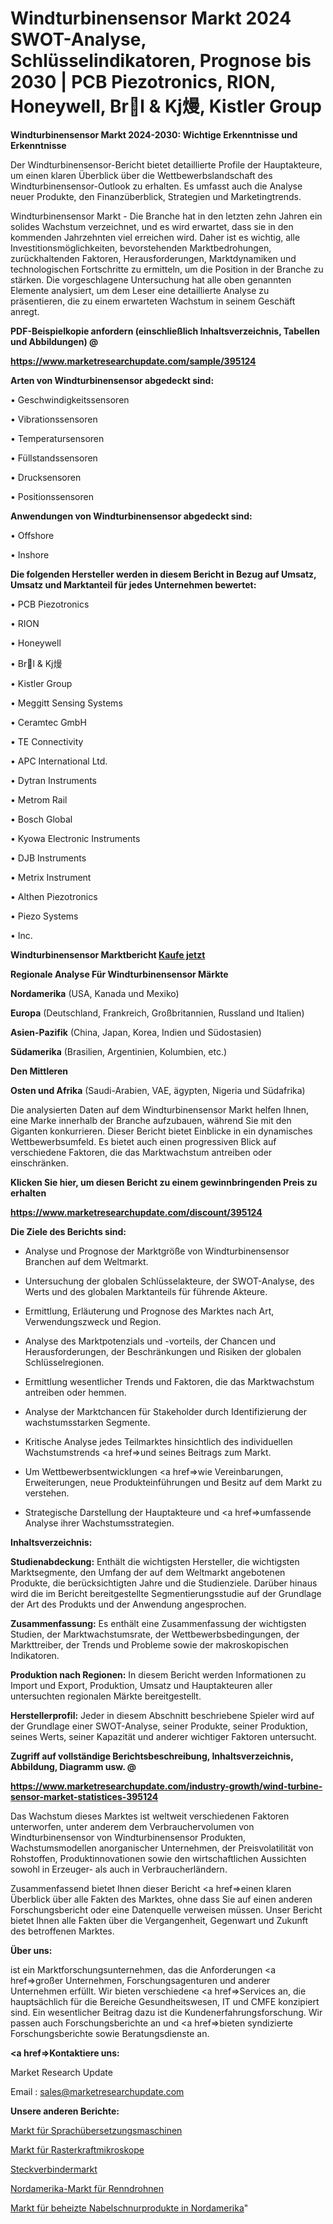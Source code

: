 # Windturbinensensor Markt 2024 SWOT-Analyse, Schlüsselindikatoren, Prognose bis 2030 | PCB Piezotronics, RION, Honeywell, Brl & Kj熳, Kistler Group

<strong>Windturbinensensor Markt 2024-2030: Wichtige Erkenntnisse und Erkenntnisse</strong>

Der Windturbinensensor-Bericht bietet detaillierte Profile der Hauptakteure, um einen klaren Überblick über die Wettbewerbslandschaft des Windturbinensensor-Outlook zu erhalten. Es umfasst auch die Analyse neuer Produkte, den Finanzüberblick, Strategien und Marketingtrends.

Windturbinensensor Markt - Die Branche hat in den letzten zehn Jahren ein solides Wachstum verzeichnet, und es wird erwartet, dass sie in den kommenden Jahrzehnten viel erreichen wird. Daher ist es wichtig, alle Investitionsmöglichkeiten, bevorstehenden Marktbedrohungen, zurückhaltenden Faktoren, Herausforderungen, Marktdynamiken und technologischen Fortschritte zu ermitteln, um die Position in der Branche zu stärken. Die vorgeschlagene Untersuchung hat alle oben genannten Elemente analysiert, um dem Leser eine detaillierte Analyse zu präsentieren, die zu einem erwarteten Wachstum in seinem Geschäft anregt.



<strong><b>PDF-Beispielkopie anfordern (einschließlich Inhaltsverzeichnis, Tabellen und Abbildungen) @ </b></strong>

<strong><a href=https://www.marketresearchupdate.com/sample/395124>

<strong>https://www.marketresearchupdate.com/sample/395124</u></a></strong></strong>



<strong>Arten von Windturbinensensor abgedeckt sind:</strong>

• Geschwindigkeitssensoren

• Vibrationssensoren

• Temperatursensoren

• Füllstandssensoren

• Drucksensoren

• Positionssensoren



<strong>Anwendungen von Windturbinensensor abgedeckt sind:</strong>

• Offshore

• Inshore



<strong>Die folgenden Hersteller werden in diesem Bericht in Bezug auf Umsatz, Umsatz und Marktanteil für jedes Unternehmen bewertet:</strong>

• PCB Piezotronics

• RION

• Honeywell

• Brl & Kj熳

• Kistler Group

• Meggitt Sensing Systems

• Ceramtec GmbH

• TE Connectivity

• APC International Ltd.

• Dytran Instruments

• Metrom Rail

• Bosch Global

• Kyowa Electronic Instruments

• DJB Instruments

• Metrix Instrument

• Althen Piezotronics

• Piezo Systems

• Inc.



<strong>Windturbinensensor Marktbericht <a href=https://www.marketresearchupdate.com/buynow/395124>Kaufe jetzt</a></strong>



<strong>Regionale Analyse Für Windturbinensensor Märkte</strong>



<strong>Nordamerika</strong> (USA, Kanada und Mexiko)



<strong>Europa</strong> (Deutschland, Frankreich, Großbritannien, Russland und Italien)



<strong>Asien-Pazifik</strong> (China, Japan, Korea, Indien und Südostasien)



<strong>Südamerika</strong> (Brasilien, Argentinien, Kolumbien, etc.)



<strong>Den Mittleren</strong> 

<strong>Osten und Afrika</strong> (Saudi-Arabien, VAE, ägypten, Nigeria und Südafrika)

Die analysierten Daten auf dem Windturbinensensor Markt helfen Ihnen, eine Marke innerhalb der Branche aufzubauen, während Sie mit den Giganten konkurrieren. Dieser Bericht bietet Einblicke in ein dynamisches Wettbewerbsumfeld. Es bietet auch einen progressiven Blick auf verschiedene Faktoren, die das Marktwachstum antreiben oder einschränken.



<strong>Klicken Sie hier, um diesen Bericht zu einem gewinnbringenden Preis zu erhalten
</strong>

<strong><a href=https://www.marketresearchupdate.com/discount/395124>https://www.marketresearchupdate.com/discount/395124</b></u></strong></a>



<strong>Die Ziele des Berichts sind:</strong>

- Analyse und Prognose der Marktgröße von Windturbinensensor Branchen auf dem Weltmarkt.

- Untersuchung der globalen Schlüsselakteure, der SWOT-Analyse, des Werts und des globalen Marktanteils für führende Akteure.

- Ermittlung, Erläuterung und Prognose des Marktes nach Art, Verwendungszweck und Region.

- Analyse des Marktpotenzials und -vorteils, der Chancen und Herausforderungen, der Beschränkungen und Risiken der globalen Schlüsselregionen.

- Ermittlung wesentlicher Trends und Faktoren, die das Marktwachstum antreiben oder hemmen.

- Analyse der Marktchancen für Stakeholder durch Identifizierung der wachstumsstarken Segmente.

- Kritische Analyse jedes Teilmarktes hinsichtlich des individuellen Wachstumstrends <a href=>und</a> seines Beitrags zum Markt.

- Um Wettbewerbsentwicklungen <a href=>wie</a> Vereinbarungen, Erweiterungen, neue Produkteinführungen und Besitz auf dem Markt zu verstehen.

- Strategische Darstellung der Hauptakteure und <a href=>umfas</a>sende Analyse ihrer Wachstumsstrategien.



<strong>Inhaltsverzeichnis:</strong>



<strong>Studienabdeckung:</strong> Enthält die wichtigsten Hersteller, die wichtigsten Marktsegmente, den Umfang der auf dem Weltmarkt angebotenen Produkte, die berücksichtigten Jahre und die Studienziele. Darüber hinaus wird die im Bericht bereitgestellte Segmentierungsstudie auf der Grundlage der Art des Produkts und der Anwendung angesprochen.



<strong>Zusammenfassung:</strong> Es enthält eine Zusammenfassung der wichtigsten Studien, der Marktwachstumsrate, der Wettbewerbsbedingungen, der Markttreiber, der Trends und Probleme sowie der makroskopischen Indikatoren.



<strong>Produktion nach Regionen:</strong> In diesem Bericht werden Informationen zu Import und Export, Produktion, Umsatz und Hauptakteuren aller untersuchten regionalen Märkte bereitgestellt.



<strong>Herstellerprofil:</strong> Jeder in diesem Abschnitt beschriebene Spieler wird auf der Grundlage einer SWOT-Analyse, seiner Produkte, seiner Produktion, seines Werts, seiner Kapazität und anderer wichtiger Faktoren untersucht.



<strong><b>Zugriff auf vollständige Berichtsbeschreibung, Inhaltsverzeichnis, Abbildung, Diagramm usw. @ </b></strong>

<strong><a href=https://www.marketresearchupdate.com/industry-growth/wind-turbine-sensor-market-statistices-395124>https://www.marketresearchupdate.com/industry-growth/wind-turbine-sensor-market-statistices-395124</a></strong>

Das Wachstum dieses Marktes ist weltweit verschiedenen Faktoren unterworfen, unter anderem dem Verbrauchervolumen von Windturbinensensor von Windturbinensensor Produkten, Wachstumsmodellen anorganischer Unternehmen, der Preisvolatilität von Rohstoffen, Produktinnovationen sowie den wirtschaftlichen Aussichten sowohl in Erzeuger- als auch in Verbraucherländern.

Zusammenfassend bietet Ihnen dieser Bericht <a href=>einen</a> klaren Überblick über alle Fakten des Marktes, ohne dass Sie auf einen anderen Forschungsbericht oder eine Datenquelle verweisen müssen. Unser Bericht bietet Ihnen alle Fakten über die Vergangenheit, Gegenwart und Zukunft des betroffenen Marktes.



<strong>Über uns:</strong>

 ist ein Marktforschungsunternehmen, das die Anforderungen <a href=>großer</a> Unternehmen, Forschungsagenturen und anderer Unternehmen erfüllt. Wir bieten verschiedene <a href=>Services</a> an, die hauptsächlich für die Bereiche Gesundheitswesen, IT und CMFE konzipiert sind. Ein wesentlicher Beitrag dazu ist die Kundenerfahrungsforschung. Wir passen auch Forschungsberichte an und <a href=>bieten</a> syndizierte Forschungsberichte sowie Beratungsdienste an.



<strong><a href=>Kontaktiere uns:</a></strong>

Market Research Update

Email : sales@marketresearchupdate.com



<strong>Unsere anderen Berichte:</strong>

<a href=https://www.linkedin.com/pulse/language-translation-machine-market-analysis-understanding>Markt für Sprachübersetzungsmaschinen</a>

<a href=https://www.linkedin.com/pulse/atomic-force-microscope-market-size-analysis-leading-manufacturers>Markt für Rasterkraftmikroskope</a>

<a href=https://www.linkedin.com/pulse/connector-market-report-2023-top-company>Steckverbindermarkt</a>

<a href=https://www.linkedin.com/pulse/north-america-racing-drones-market-overview-demand-size>Nordamerika-Markt für Renndrohnen</a>

<a href=https://www.linkedin.com/pulse/north-america-heated-umbilical-market-advancing>Markt für beheizte Nabelschnurprodukte in Nordamerika</a>"
